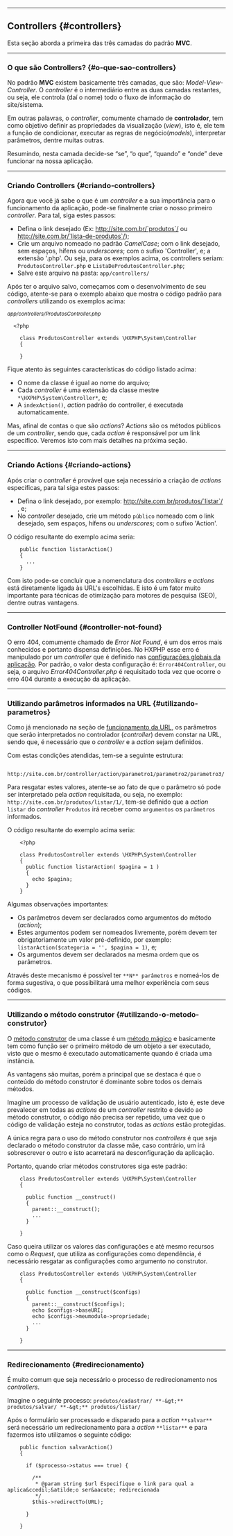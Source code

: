 ----

## Controllers {#controllers}
Esta seção aborda a primeira das três camadas do padrão **MVC**.

----
### O que são Controllers? {#o-que-sao-controllers}

No padrão **MVC** existem basicamente três camadas, que são: *Model*-*View*-*Controller*. O *controller* é o intermediário entre as duas camadas restantes, ou seja, ele controla (daí o nome) todo o fluxo de informação do site/sistema.


Em outras palavras, o *controller*, comumente chamado de **controlador**, tem como objetivo definir as propriedades da visualização (*view*), isto é, ele tem a função de condicionar, executar as regras de negócio(*models*), interpretar parâmetros, dentre muitas outras.


Resumindo, nesta camada decide-se “se”, “o que”, “quando” e “onde” deve funcionar na nossa aplicação.

----
### Criando Controllers {#criando-controllers}

Agora que você já sabe o que é um *controller* e a sua importância para o funcionamento da aplicação, pode-se finalmente criar o nosso primeiro *controller*. Para tal, siga estes passos:

+ Defina o link desejado (Ex: http://site.com.br/`produtos`/ ou http://site.com.br/`lista-de-produtos`/);
+ Crie um arquivo nomeado no padrão *CamelCase*; com o link desejado, sem espaços, hífens ou *underscores*; com o sufixo 'Controller', e; a extensão '.php'. Ou seja, para os exemplos acima, os controllers seriam: `ProdutosController.php` e `ListaDeProdutosController.php`;
+ Salve este arquivo na pasta: `app/controllers/`



Após ter o arquivo salvo, começamos com o desenvolvimento de seu código, atente-se para o exemplo abaixo que mostra o código padrão para *controllers* utilizando os exemplos acima:


<small>*app/controllers/ProdutosController.php*</small>


``` {.brush:php}
  <?php

    class ProdutosController extends \HXPHP\System\Controller
    {

    }
```


Fique atento às seguintes características do código listado acima:

+ O nome da classe é igual ao nome do arquivo;
+ Cada *controller* é uma extensão da classe mestre `*\HXPHP\System\Controller*`, e;
+ A `indexAction()`, *action* padrão do controller, é executada automaticamente.



Mas, afinal de contas o que são *actions*?
*Actions* são os métodos públicos de um *controller*, sendo que, cada *action* é responsável por um link específico. Veremos isto com mais detalhes na próxima seção.

----
### Criando Actions {#criando-actions}

Após criar o *controller* é provável que seja necessário a criação de *actions* específicas, para tal siga estes passos:

+ Defina o link desejado, por exemplo: http://site.com.br/produtos/`listar`/ , e;
+ No *controller* desejado, crie um método `público` nomeado com o link desejado, sem espaços, hífens ou *underscores*; com o sufixo 'Action'.



O código resultante do exemplo acima seria:


``` {.brush:php}
    public function listarAction()
    {
      ...
    }
```


Com isto pode-se concluir que a nomenclatura dos *controllers* e *actions* está diretamente ligada às URL's escolhidas. E isto é um fator muito importante para técnicas de otimização para motores de pesquisa (SEO), dentre outras vantagens.

----
### Controller NotFound {#controller-not-found}

O erro 404, comumente chamado de *Error Not Found*, é um dos erros mais conhecidos e portanto dispensa definições. No HXPHP esse erro é manipulado por um *controller* que é definido nas [configurações globais da aplicação](#bootstrapping). Por padrão, o valor desta configuração é: `Error404Controller`, ou seja, o arquivo *Error404Controller.php* é requisitado toda vez que ocorre o erro 404 durante a execução da aplicação.

----
### Utilizando parâmetros informados na URL {#utilizando-parametros}

Como já mencionado na seção de [funcionamento da URL](#funcionamento-da-url), os parâmetros que serão interpretados no controlador (*controller*) devem constar na URL, sendo que, é necessário que o *controller* e a *action* sejam definidos.


Com estas condições atendidas, tem-se a seguinte estrutura: 
```
  http://site.com.br/controller/action/parametro1/parametro2/parametro3/
```


Para resgatar estes valores, atente-se ao fato de que o parâmetro só pode ser interpretado pela *action* requisitada, ou seja, no exemplo: `http://site.com.br/produtos/listar/1/`, tem-se definido que a *action* `listar` do *controller* `Produtos` irá receber como `argumentos` os `parâmetros` informados.


O código resultante do exemplo acima seria:


``` {.brush:php}
    <?php

    class ProdutosController extends \HXPHP\System\Controller
    {
      public function listarAction( $pagina = 1 )
      {
        echo $pagina;
      }
    }
```


Algumas observações importantes:

+ Os parâmetros devem ser declarados como argumentos do método (*action*);
+ Estes argumentos podem ser nomeados livremente, porém devem ter obrigatoriamente um valor pré-definido, por exemplo: `listarAction($categoria = '', $pagina = 1)`, e;
+ Os argumentos devem ser declarados na mesma ordem que os parâmetros.
  

Através deste mecanismo é possível ter `**N** parâmetros` e nomeá-los de forma sugestiva, o que possibilitará uma melhor experiência com seus códigos.

----
### Utilizando o método construtor {#utilizando-o-metodo-construtor}

O [método construtor](http://php.net/manual/pt_BR/language.oop5.decon.php#language.oop5.decon.constructor) de uma classe é um [método mágico](http://php.net/manual/pt_BR/language.oop5.magic.php) e basicamente tem como função ser o primeiro método de um objeto a ser executado, visto que o mesmo é executado automaticamente quando é criada uma instância.

As vantagens são muitas, porém a principal que se destaca é que o conteúdo do método construtor é dominante sobre todos os demais métodos.

Imagine um processo de validação de usuário autenticado, isto é, este deve prevalecer em todas as *actions* de um *controller* restrito e devido ao método construtor, o código não precisa ser repetido, uma vez que o código de validação esteja no construtor, todas as *actions* estão protegidas.


A única regra para o uso do método construtor nos *controllers* é que seja declarado o método construtor da classe mãe, caso contrário, um irá sobrescrever o outro e isto acarretará na desconfiguração da aplicação.


Portanto, quando criar métodos construtores siga este padrão:


``` {.brush:php}
    class ProdutosController extends \HXPHP\System\Controller
    {
      
      public function __construct()
      {
        parent::__construct();
        ...
      }

    }
```


Caso queira utilizar os valores das configurações e até mesmo recursos como o *Request*, que utiliza as configurações como dependência, é necessário resgatar as configurações como argumento no construtor.


``` {.brush:php}
    class ProdutosController extends \HXPHP\System\Controller
    {
      
      public function __construct($configs)
      {
        parent::__construct($configs);
        echo $configs->baseURI;
        echo $configs->meumodulo->propriedade;
        ...
      }

    }
```

----
### Redirecionamento {#redirecionamento}

É muito comum que seja necessário o processo de redirecionamento nos *controllers*.


Imagine o seguinte processo:
`produtos/cadastrar/ **-&gt;** produtos/salvar/ **-&gt;** produtos/listar/`


Após o formulário ser processado e disparado para a *action* `**salvar**` será necessário um redirecionamento para a *action* `**listar**` e para fazermos isto utilizamos o seguinte código:


``` {.brush:php}
    public function salvarAction()
    {

      if ($processo->status === true) {

        /**
         * @param string $url Especifique o link para qual a aplica&ccedil;&atilde;o ser&aacute; redirecionada
         */
        $this->redirectTo(URL);

      }

    }
```
